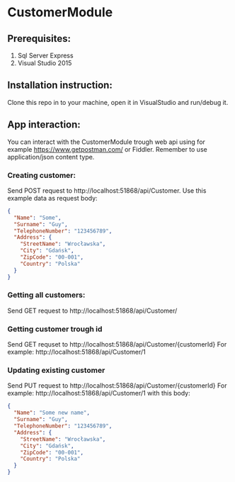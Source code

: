# CustomerModule

## Prerequisites:
1. Sql Server Express
2. Visual Studio 2015

## Installation instruction:

Clone this repo in to your machine, open it in VisualStudio and run/debug it. 

## App interaction:
You can interact with the CustomerModule trough web api using for example https://www.getpostman.com/ or Fiddler. Remember to use application/json content type.

### Creating customer:
Send POST request to http://localhost:51868/api/Customer. Use this example data as request body:
```json
{
  "Name": "Some",
  "Surname": "Guy",
  "TelephoneNumber": "123456789",
  "Address": {
    "StreetName": "Wrocławska",
    "City": "Gdańsk",
    "ZipCode": "00-001",
    "Country": "Polska"
  }
}
```

### Getting all customers:
Send GET request to http://localhost:51868/api/Customer/

### Getting customer trough id
Send GET requset to http://localhost:51868/api/Customer/{customerId}
For example: http://localhost:51868/api/Customer/1

### Updating existing customer
Send PUT request to http://localhost:51868/api/Customer/{customerId}
For example: http://localhost:51868/api/Customer/1 with this body:
```json
{
  "Name": "Some new name",
  "Surname": "Guy",
  "TelephoneNumber": "123456789",
  "Address": {
    "StreetName": "Wrocławska",
    "City": "Gdańsk",
    "ZipCode": "00-001",
    "Country": "Polska"
  }
}
```
